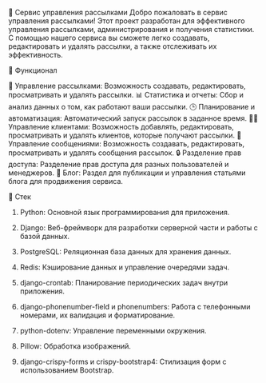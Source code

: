 📧 Сервис управления рассылками
Добро пожаловать в сервис управления рассылками! Этот проект разработан для эффективного управления рассылками,
администрирования и получения статистики.
С помощью нашего сервиса вы сможете легко создавать, редактировать и удалять рассылки, а также отслеживать их
эффективность.

🚀 Функционал

📜 Управление рассылками: Возможность создавать, редактировать, просматривать и удалять рассылки.
📊 Статистика и отчеты: Сбор и анализ данных о том, как работают ваши рассылки.
🕒 Планирование и автоматизация: Автоматический запуск рассылок в заданное время.
🧑‍💻 Управление клиентами: Возможность добавлять, редактировать, просматривать и удалять клиентов, которые получают
рассылки.
📧 Управление сообщениями: Возможность создавать, редактировать, просматривать и удалять сообщения рассылок.
🔒 Разделение прав доступа: Разделение прав доступа для разных пользователей и менеджеров.
📝 Блог: Раздел для публикации и управления статьями блога для продвижения сервиса.

🌟 Стек

1. Python: Основной язык программирования для приложения.

2. Django: Веб-фреймворк для разработки серверной части и работы с базой данных.

3. PostgreSQL: Реляционная база данных для хранения данных.

4. Redis: Кэширование данных и управление очередями задач.

5. django-crontab: Планирование периодических задач внутри приложения.

6. django-phonenumber-field и phonenumbers: Работа с телефонными номерами, их валидация и форматирование.

7. python-dotenv: Управление переменными окружения.

8. Pillow: Обработка изображений.

9. django-crispy-forms и crispy-bootstrap4: Стилизация форм с использованием Bootstrap.

